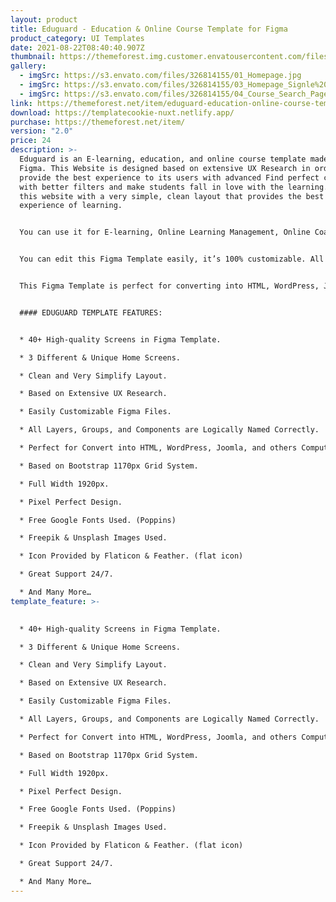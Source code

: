 ```yaml
---
layout: product
title: Eduguard - Education & Online Course Template for Figma
product_category: UI Templates
date: 2021-08-22T08:40:40.907Z
thumbnail: https://themeforest.img.customer.envatousercontent.com/files/326814155/00_Preview%20Image.__large_preview.jpg?auto=compress%2Cformat&q=80&fit=crop&crop=top&max-h=8000&max-w=590&s=a8b0cdeb0e6f822d5b4f51541c30a224
gallery:
  - imgSrc: https://s3.envato.com/files/326814155/01_Homepage.jpg
  - imgSrc: https://s3.envato.com/files/326814155/03_Homepage_Signle%20Instructor.jpg
  - imgSrc: https://s3.envato.com/files/326814155/04_Course_Search_Page.jpg
link: https://themeforest.net/item/eduguard-education-online-course-template-for-figma/30756853
download: https://templatecookie-nuxt.netlify.app/
purchase: https://themeforest.net/item/
version: "2.0"
price: 24
description: >-
  Eduguard is an E-learning, education, and online course template made with
  Figma. This Website is designed based on extensive UX Research in order to
  provide the best experience to its users with advanced Find perfect courses
  with better filters and make students fall in love with the learning. I design
  this website with a very simple, clean layout that provides the best
  experience of learning.


  You can use it for E-learning, Online Learning Management, Online Coaching Center, Online School, Online College, Online University, Online Academy, Online Institute, Online Private Instructor, and other types of websites.


  You can edit this Figma Template easily, it’s 100% customizable. All layers, groups, and components are logically named. All shapes are resizable and editable with no quality loss. It’s based on Twitter Bootstrap Grid 1170px.


  This Figma Template is perfect for converting into HTML, WordPress, Joomla, and other computer languages.


  #### EDUGUARD TEMPLATE FEATURES:


  * 40+ High-quality Screens in Figma Template.

  * 3 Different & Unique Home Screens.

  * Clean and Very Simplify Layout.

  * Based on Extensive UX Research.

  * Easily Customizable Figma Files.

  * All Layers, Groups, and Components are Logically Named Correctly.

  * Perfect for Convert into HTML, WordPress, Joomla, and others Computer Languages.

  * Based on Bootstrap 1170px Grid System.

  * Full Width 1920px.

  * Pixel Perfect Design.

  * Free Google Fonts Used. (Poppins)

  * Freepik & Unsplash Images Used.

  * Icon Provided by Flaticon & Feather. (flat icon)

  * Great Support 24/7.

  * And Many More…
template_feature: >-
  

  * 40+ High-quality Screens in Figma Template.

  * 3 Different & Unique Home Screens.

  * Clean and Very Simplify Layout.

  * Based on Extensive UX Research.

  * Easily Customizable Figma Files.

  * All Layers, Groups, and Components are Logically Named Correctly.

  * Perfect for Convert into HTML, WordPress, Joomla, and others Computer Languages.

  * Based on Bootstrap 1170px Grid System.

  * Full Width 1920px.

  * Pixel Perfect Design.

  * Free Google Fonts Used. (Poppins)

  * Freepik & Unsplash Images Used.

  * Icon Provided by Flaticon & Feather. (flat icon)

  * Great Support 24/7.

  * And Many More…
---
```


